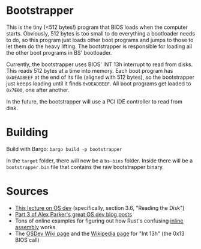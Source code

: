 # Bootstrapper

This is the tiny (<512 bytes!) program that BIOS loads when the computer starts. Obviously, 512 bytes is too small to do everything a bootloader needs to do, so this program just loads other boot programs and jumps to those to let them do the heavy lifting. The bootstrapper is responsible for loading all the other boot programs in BS' bootloader.

Currently, the bootstrapper uses BIOS' INT 13h interrupt to read from disks. This reads 512 bytes at a time into memory. Each boot program has `0xDEADBEEF` at the end of its file (aligned with 512 bytes), so the bootstrapper just keeps loading until it finds `0xDEADBEEF`. All boot programs get loaded to `0x7E00`, one after another.

In the future, the bootstrapper will use a PCI IDE controller to read from disk.

# Building

Build with Bargo: `bargo build -p bootstrapper`

In the `target` folder, there will now be a `bs-bins` folder. Inside there will be a `bootstrapper.bin` file
that contains the raw bootstrapper binary.

# Sources

- [This lecture on OS dev](https://www.cs.bham.ac.uk/~exr/lectures/opsys/10_11/lectures/os-dev.pdf) (specifically, section 3.6, "Reading the Disk")
- [Part 3 of Alex Parker's great OS dev blog posts](http://3zanders.co.uk/2017/10/18/writing-a-bootloader3/)
- Tons of online examples for figuring out how Rust's confusing [inline assembly](https://doc.rust-lang.org/nightly/reference/inline-assembly.html) works
- The [OSDev Wiki page](https://wiki.osdev.org/Disk_access_using_the_BIOS_(INT_13h)) and the [Wikipedia page](https://en.wikipedia.org/wiki/INT_13H) for "Int 13h" (the 0x13 BIOS call)
